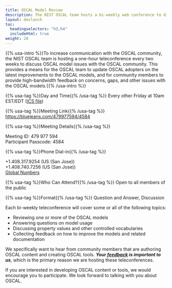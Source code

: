 ```yaml
---
title: OSCAL Model Review
description: The NIST OSCAL team hosts a bi-weekly web conference to discuss OSCAL model issues.
layout: devlunch
toc:
  headingselectors: "h3,h4"
  includeHtml: true
weight: 20
---
```


{{% usa-intro %}}To increase communication with the OSCAL community, the NIST OSCAL team is hosting a one-hour teleconference every two weeks to discuss OSCAL model issues with the OSCAL community. This provides a means for the OSCAL team to update OSCAL adopters on the latest improvements to the OSCAL models, and for community members to provide high-bandwidth feedback on concerns, gaps, and other issues with the OSCAL models.{{% /usa-intro %}}

{{% usa-tag %}}Day and Time{{% /usa-tag %}} Every other Friday at 10am EST/EDT ([ICS file](oscal-model-review.ics))

{{% usa-tag %}}Meeting Link{{% /usa-tag %}} https://bluejeans.com/479977594/4584

{{% usa-tag %}}Meeting Details{{% /usa-tag %}}

Meeting ID: 479 977 594<br>
Participant Passcode: 4584

{{% usa-tag %}}Phone Dial-in{{% /usa-tag %}}

+1.408.317.9254 (US (San Jose))<br>
+1.408.740.7256 (US (San Jose))<br>
[Global Numbers](https://www.bluejeans.com/premium-numbers)

{{% usa-tag %}}Who Can Attend?{{% /usa-tag %}} Open to all members of the public

{{% usa-tag %}}Format{{% /usa-tag %}} Question and Answer, Discussion

Each bi-weekly teleconference will cover some or all of the following topics:

-	Reviewing one or more of the OSCAL models
-	Answering questions on model usage
-	Discussing property values and other controlled vocabularies
-	Collecting feedback on how to improve the models and related documentation

We specifically want to hear from community members that are authoring OSCAL content and creating OSCAL tools. ***Your [feedback](/contact/) is important to us***, which is the primary reason we are hosting these teleconferences.

If you are interested in developing OSCAL content or tools, we would encourage you to participate. We look forward to talking with you about OSCAL.
